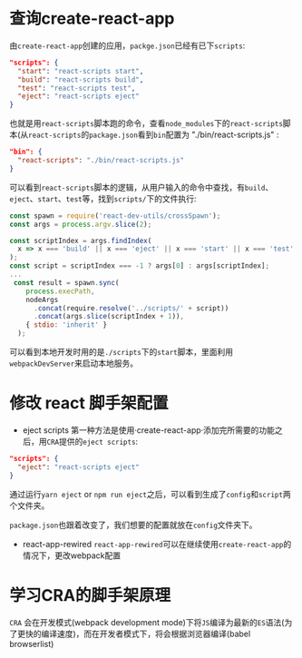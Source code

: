 # 查询create-react-app
由`create-react-app`创建的应用，`packge.json`已经有已下`scripts`:
```json
"scripts": {
  "start": "react-scripts start",
  "build": "react-scripts build",
  "test": "react-scripts test",
  "eject": "react-scripts eject"  
}
```

也就是用`react-scripts`脚本跑的命令，查看`node_modules`下的`react-scripts`脚本(从`react-scripts`的`package.json`看到`bin`配置为 "./bin/react-scripts.js" :
```json
"bin": {
  "react-scripts": "./bin/react-scripts.js"
}
```

可以看到`react-scripts`脚本的逻辑，从用户输入的命令中查找，有`build`、`eject`、`start`、`test`等，找到`scripts/`下的文件执行:
```javascript 
const spawn = require('react-dev-utils/crossSpawn');
const args = process.argv.slice(2);

const scriptIndex = args.findIndex(
  x => x === 'build' || x === 'eject' || x === 'start' || x === 'test'
);
const script = scriptIndex === -1 ? args[0] : args[scriptIndex];
...
 const result = spawn.sync(
    process.execPath,
    nodeArgs
      .concat(require.resolve('../scripts/' + script))
      .concat(args.slice(scriptIndex + 1)),
    { stdio: 'inherit' }
  );
```

可以看到本地开发时用的是`./scripts`下的`start`脚本，里面利用`webpackDevServer`来启动本地服务。

# 修改 react 脚手架配置
- eject scripts
第一种方法是使用·create-react-app·添加完所需要的功能之后，用`CRA`提供的`eject scripts`:
```json
"scripts": {
  "eject": "react-scripts eject"
}
```

通过运行`yarn eject` or `npm run eject`之后，可以看到生成了`config`和`script`两个文件夹。

`package.json`也跟着改变了，我们想要的配置就放在`config`文件夹下。

- react-app-rewired
`react-app-rewired`可以在继续使用`create-react-app`的情况下，更改webpack配置

# 学习CRA的脚手架原理
`CRA` 会在开发模式(webpack development mode)下将`JS`编译为最新的`ES`语法(为了更快的编译速度)，而在开发者模式下，将会根据浏览器编译(babel browserlist)
